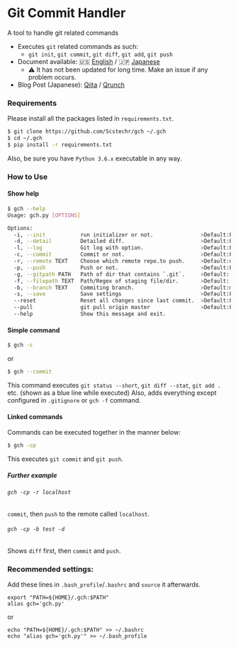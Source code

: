 # Git Commit Handler
A tool to handle git related commands

- Executes `git` related commands as such:
	- `git init`, `git commit`, `git diff`, `git add`, `git push`
- Document available: :us: [English](doc/gch_doc_en.md) / :jp: [Japanese](doc/gch_doc_jp.md)
	- :warning: It has not been updated for long time. Make an issue if any problem occurs.
- Blog Post (Japanese): [Qiita](https://qiita.com/Scstechr/items/53e3e326c4caa6dc2307) / [Qrunch](https://scstechr.qrunch.io/entries/Jmdclx72XYk2F5Pa)

### Requirements
Please install all the packages listed in `requirements.txt`.

```bash
$ git clone https://github.com/Scstechr/gch ~/.gch
$ cd ~/.gch
$ pip install -r requirements.txt
```
Also, be sure you have `Python 3.6.x` executable in any way.

### How to Use

#### Show help

```bash
$ gch --help
Usage: gch.py [OPTIONS]

Options:
  -i, --init           run initializer or not.               >Default:False
  -d, --detail         Detailed diff.                        >Default:False
  -l, --log            Git log with option.                  >Default:False
  -c, --commit         Commit or not.                        >Default:False
  -r, --remote TEXT    Choose which remote repo.to push.     >Default:origin
  -p, --push           Push or not.                          >Default:False
  -g, --gitpath PATH   Path of dir that contains `.git`.     >Default:.
  -f, --filepath TEXT  Path/Regex of staging file/dir.       >Default:.
  -b, --branch TEXT    Commiting branch.                     >Default:master
  -s, --save           Save settings                         >Default:False
  --reset              Reset all changes since last commit.  >Default:False
  --pull               git pull origin master                >Default:False
  --help               Show this message and exit.
```
#### Simple command

```bash
$ gch -c
```

or 

```bash
$ gch --commit
```

This command executes `git status --short`, `git diff --stat`, `git add .` etc.
(shown as a blue line while executed)
Also, adds everything except configured in `.gitignore` or `gch -f` command.

#### Linked commands

Commands can be executed together in the manner below:

```bash
$ gch -cp
```

This executes `git commit` and `git push`.

##### Further example

###### `gch -cp -r localhost`
`commit`, then `push` to the remote called `localhost`.
###### `gch -cp -b test -d`
Shows `diff` first, then `commit` and `push`.

### Recommended settings:
Add these lines in `.bash_profile`/`.bashrc` and `source` it afterwards.

```bash:.bash_profile
export "PATH=${HOME}/.gch:$PATH"
alias gch='gch.py'
```

or

```bash:add
echo "PATH=${HOME}/.gch:$PATH" >> ~/.bashrc
echo "alias gch='gch.py'" >> ~/.bash_profile
```


